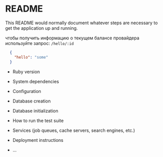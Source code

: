 # README

This README would normally document whatever steps are necessary to get the
application up and running.

чтобы получить информацию о текущем балансе провайдера используйте запрос:
`/hello/:id`
```json
  {
    "hello": "some"
  }
```

* Ruby version

* System dependencies

* Configuration

* Database creation

* Database initialization

* How to run the test suite

* Services (job queues, cache servers, search engines, etc.)

* Deployment instructions

* ...
